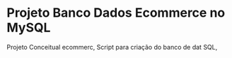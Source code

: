 # Projeto Banco Dados Ecommerce no MySQL
Projeto Conceitual ecommerc,
Script para criação do banco de dat SQL,
